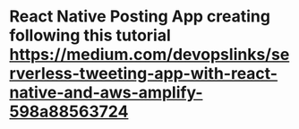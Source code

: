 # React Native Posting App creating following this tutorial https://medium.com/devopslinks/serverless-tweeting-app-with-react-native-and-aws-amplify-598a88563724